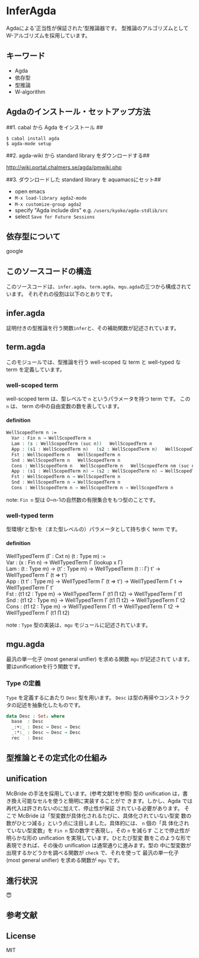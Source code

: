 InferAgda
=========
Agdaによる'正当性が保証された'型推論器です。
型推論のアルゴリズムとしてW-アルゴリズムを採用しています。

キーワード
-----

+ Agda
+ 依存型
+ 型推論
+ W-algorithm

Agdaのインストール・セットアップ方法
------

##1. cabal から Agda をインストール ##

```
$ cabal install agda
$ agda-mode setup
```
##2. agda-wiki から standard library をダウンロードする##

http://wiki.portal.chalmers.se/agda/pmwiki.php

##3. ダウンロードした standard library を aquamacsにセット##

+ open emacs  
+ `M-x load-library agda2-mode`  
+ `M-x customize-group agda2`  
+ specify "Agda include dirs" e.g. `/users/kyoko/agda-stdlib/src`  
+ select `Save for Future Sessions`


依存型について
-----
google



このソースコードの構造
-----

このソースコードは、`infer.agda`、`term.agda`、`mgu.agda`の三つから構成されています。
それぞれの役割は以下のとおりです。

## infer.agda

証明付きの型推論を行う関数`infer`と、その補助関数が記述されています。

## term.agda

このモジュールでは、型推論を行う well-scoped な term と well-typed な term を定義しています。

### well-scoped term

well-scoped term は、型レベルで `n` というパラメータを持つ term です。
この` n` は、 term の中の自由変数の数を表しています。

#### definition

```agda
WellScopedTerm n :=  
  Var : Fin n → WellScopedTerm n  
  Lam : (s : WellScopedTerm (suc n))   WellScopedTerm n  
  App : (s1 : WellScopedTerm n)   (s2 : WellScopedTerm n)   WellScopedTerm n  
  Fst : WellScopedTerm n   WellScopedTerm n  
  Snd : WellScopedTerm n   WellScopedTerm n  
  Cons : WellScopedTerm n   WellScopedTerm n   WellScopedTerm nm (suc n)) → WellScopedTerm n  
  App : (s1 : WellScopedTerm n) → (s2 : WellScopedTerm n) → WellScopedTerm n  
  Fst : WellScopedTerm n → WellScopedTerm n  
  Snd : WellScopedTerm n → WellScopedTerm n  
  Cons : WellScopedTerm n → WellScopedTerm n → WellScopedTerm n  
```

note:  `Fin n` 型は 0~n-1の自然数の有限集合をもつ型のことです。


### well-typed term

型環境`Γ`と型`t`を（また型レベルの）パラメータとして持ち歩く term です。

#### definition

WellTypedTerm (Γ : Cxt n)  (t : Type m) :=  
  Var : (x : Fin n) → WellTypedTerm Γ (lookup x Γ)  
  Lam : (t : Type m) → {t' : Type m} → WellTypedTerm (t ∷ Γ) t' →
        WellTypedTerm Γ (t ⇒ t')  
  App : {t t' : Type m} → WellTypedTerm Γ (t ⇒ t') → WellTypedTerm Γ t →
        WellTypedTerm Γ t'  
  Fst : {t1 t2 : Type m} → WellTypedTerm Γ (t1 ∏ t2) →  WellTypedTerm Γ t1  
  Snd : {t1 t2 : Type m} → WellTypedTerm Γ (t1 ∏ t2) →  WellTypedTerm Γ t2  
  Cons :  {t1 t2 : Type m} → WellTypedTerm Γ t1 → WellTypedTerm Γ t2 → WellTypedTerm Γ (t1 ∏ t2)  

note : `Type` 型の実装は、`mgu` モジュールに記述されています。

## mgu.agda

最汎の単一化子 (most general unifier) を求める関数 `mgu` が記述されて
います。要はunificationを行う関数です。
### Type の定義
`Type` を定義するにあたり `Desc` 型を用います。
`Desc` は型の再帰やコンストラクタの記述を抽象化したものです。

```agda
data Desc : Set₁ where
  base  : Desc
  _:+:_ : Desc → Desc → Desc
  _:*:_ : Desc → Desc → Desc
  rec   : Desc
```


型推論とその定式化の仕組み
-----

## unification

McBride の手法を採用しています。(参考文献1を参照)
型の unification は，書き換え可能なセルを使うと簡明に実装することがで
きます。しかし、Agda では再代入は許されないのに加えて、停止性が保証
されている必要があります。
そこで McBride は「型変数が具体化されるたびに、具体化されていない型変
数の数がひとつ減る」という点に注目しました。具体的には、 `n` 個の「具
体化されていない型変数」を `Fin n` 型の数字で表現し，その `n` を減らす
ことで停止性が明らかな形の unification を実現しています。ひとたび型変
数をこのような形で表現できれば、その後の unification は通常通りに進みます。型の
中に型変数が出現するかどうかを調べる関数が `check` で、それを使って
最汎の単一化子 (most general unifier) を求める関数が `mgu` です。

進行状況
-----
:innocent:


参考文献
-----

License
-----
MIT

